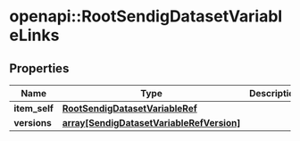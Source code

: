 # openapi::RootSendigDatasetVariableLinks


## Properties
Name | Type | Description | Notes
------------ | ------------- | ------------- | -------------
**item_self** | [**RootSendigDatasetVariableRef**](RootSendigDatasetVariableRef.md) |  | [optional] 
**versions** | [**array[SendigDatasetVariableRefVersion]**](SendigDatasetVariableRefVersion.md) |  | [optional] 


